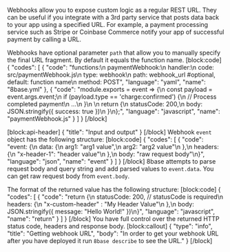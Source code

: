 Webhooks allow you to expose custom logic as a regular REST URL. They can be useful if you integrate with a 3rd party service that posts data back to your app using a specified URL. For example, a payment processing service such as Stripe or Coinbase Commerce notify your app of successful payment by calling a URL.

Webhooks have optional parameter `path` that allow you to manually specify the final URL fragment. By default it equals the function name.
[block:code]
{
  "codes": [
    {
      "code": "functions:\n  paymentWebhook:\n    handler:\n      code: src/paymentWebhook.js\n    type: webhook\n    path: webhook_url #optional, default: function name\n    method: POST",
      "language": "yaml",
      "name": "8base.yml"
    },
    {
      "code": "module.exports = event => {\n  const payload = event.args.event;\n  if (payload.type == 'charge:confirmed') {\n    // Process completed payment\n    ...\n  }\n  \n  return {\n    statusCode: 200,\n    body: JSON.stringify({ success: true })\n  }\n};",
      "language": "javascript",
      "name": "paymentWebhook.js"
    }
  ]
}
[/block]

[block:api-header]
{
  "title": "Input and output"
}
[/block]
Webhook `event` object has the following structure:
[block:code]
{
  "codes": [
    {
      "code": "event: {\n  data: {\n    arg1: \"arg1 value\",\n    arg2: \"arg2 value\"\n  },\n  headers: {\n    \"x-header-1\": \"header value\"\n  },\n  body: \"raw request body\"\n}",
      "language": "json",
      "name": "event"
    }
  ]
}
[/block]
8base attempts to parse request body and query string and add parsed values to `event.data`. You can get raw request body from `event.body`.

The format of the returned value has the following structure:
[block:code]
{
  "codes": [
    {
      "code": "return {\n  statusCode: 200, // statusCode is required\n  headers: {\n    \"x-custom-header\" : \"My Header Value\"\n  },\n  body: JSON.stringify({ message: \"Hello World!\" })\n}",
      "language": "javascript",
      "name": "return"
    }
  ]
}
[/block]
You have full control over the returned HTTP status code, headers and response body.
[block:callout]
{
  "type": "info",
  "title": "Getting webhook URL",
  "body": "In order to get your webhook URL after you have deployed it run `8base describe` to see the URL."
}
[/block]

